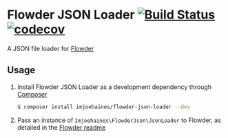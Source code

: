 # Flowder JSON Loader [![Build Status](https://travis-ci.org/imjoehaines/flowder-json-loader.svg?branch=master)](https://travis-ci.org/imjoehaines/flowder-json-loader) [![codecov](https://codecov.io/gh/imjoehaines/flowder-json-loader/branch/master/graph/badge.svg)](https://codecov.io/gh/imjoehaines/flowder-json-loader)

A JSON file loader for [Flowder](https://github.com/imjoehaines/flowder)

## Usage

1. Install Flowder JSON Loader as a development dependency through [Composer](https://getcomposer.org/)

   ```sh
   $ composer install imjoehaines/flowder-json-loader --dev
   ```

2. Pass an instance of `Imjoehaines\FlowderJson\JsonLoader` to Flowder, as detailed in the [Flowder readme](https://github.com/imjoehaines/flowder/blob/master/README.md#usage)
